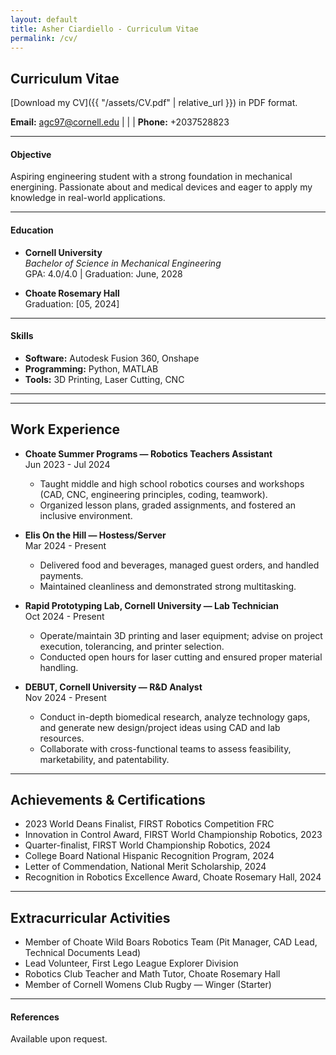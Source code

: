 ```yaml
---
layout: default
title: Asher Ciardiello - Curriculum Vitae
permalink: /cv/
---
```

## Curriculum Vitae

[Download my CV]({{ "/assets/CV.pdf" | relative_url }}) in PDF format.


**Email:** [agc97@cornell.edu](mailto:netID@cornell.edu) | | | **Phone:** +2037528823

---

#### Objective
Aspiring engineering student with a strong foundation in mechanical energining. Passionate about and medical devices and eager to apply my knowledge in real-world applications.

---

#### Education
- **Cornell University**  
  *Bachelor of Science in Mechanical Engineering*  
  GPA: 4.0/4.0 | Graduation: June, 2028

- **Choate Rosemary Hall**  
  Graduation: [05, 2024]

---

#### Skills
- **Software:** Autodesk Fusion 360, Onshape
- **Programming:** Python, MATLAB  
- **Tools:** 3D Printing, Laser Cutting, CNC 

---
<!-- 
#### Projects
- **[Project Title]**:  
  *[Short Description]*  
  - Key Achievement 1  
  - Key Achievement 2  

- **[Project Title]**:  
  *[Short Description]*  
  - Key Achievement 1  
  - Key Achievement 2  
 -->

---
## Work Experience

- **Choate Summer Programs — Robotics Teachers Assistant**  
  Jun 2023 - Jul 2024  
  - Taught middle and high school robotics courses and workshops (CAD, CNC, engineering principles, coding, teamwork).
  - Organized lesson plans, graded assignments, and fostered an inclusive environment.

- **Elis On the Hill — Hostess/Server**  
  Mar 2024 - Present  
  - Delivered food and beverages, managed guest orders, and handled payments.  
  - Maintained cleanliness and demonstrated strong multitasking.

- **Rapid Prototyping Lab, Cornell University — Lab Technician**  
  Oct 2024 - Present  
  - Operate/maintain 3D printing and laser equipment; advise on project execution, tolerancing, and printer selection.
  - Conducted open hours for laser cutting and ensured proper material handling.

- **DEBUT, Cornell University — R&D Analyst**  
  Nov 2024 - Present  
  - Conduct in-depth biomedical research, analyze technology gaps, and generate new design/project ideas using CAD and lab resources.
  - Collaborate with cross-functional teams to assess feasibility, marketability, and patentability.

---

## Achievements & Certifications

- 2023 World Deans Finalist, FIRST Robotics Competition FRC
- Innovation in Control Award, FIRST World Championship Robotics, 2023
- Quarter-finalist, FIRST World Championship Robotics, 2024
- College Board National Hispanic Recognition Program, 2024
- Letter of Commendation, National Merit Scholarship, 2024
- Recognition in Robotics Excellence Award, Choate Rosemary Hall, 2024

---

## Extracurricular Activities

- Member of Choate Wild Boars Robotics Team (Pit Manager, CAD Lead, Technical Documents Lead)
- Lead Volunteer, First Lego League Explorer Division
- Robotics Club Teacher and Math Tutor, Choate Rosemary Hall
- Member of Cornell Womens Club Rugby — Winger (Starter)
  



---

#### References
Available upon request.
